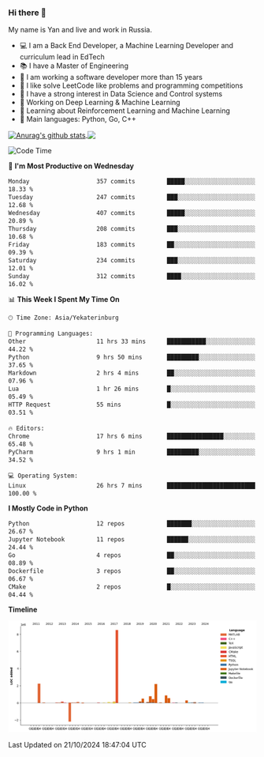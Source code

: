 ### Hi there 👋

My name is Yan and live and work in Russia.

- 💻 I am a Back End Developer, a Machine Learning Developer and curriculum lead in EdTech
- 📚 I have a Master of Engineering
- 🤔 I am working a software developer more than 15 years
- 🌱 I like solve LeetCode like problems and programming competitions
- 📝 I have a strong interest in Data Science and Control systems
- 🔭 Working on Deep Learning & Machine Learning
- 🌱 Learning about Reinforcement Learning and Machine Learning
- 🌟 Main languages: Python, Go, C++

<!--


**yanchick/yanchick** is a ✨ _special_ ✨ repository because its `README.md` (this file) appears on your GitHub profile.

Here are some ideas to get you started:

- I am a self taught Full Stack Developer and a Machine Learning Developer
- 🌱 I’m currently learning ...
- 👯 I’m looking to collaborate on ...
- 🤔 I’m looking for help with ...
- 💬 Ask me about ...
- 📫 How to reach me: ...
- 😄 Pronouns: ...
- ⚡ Fun fact: ...

-->


<a href="https://github.com/anuraghazra/github-readme-stats">
    <img align="center" src="https://github-readme-stats.vercel.app/api?username=yanchick&count_private=true" alt="Anurag's github stats" />
</a>
<a href="https://github.com/anuraghazra/github-readme-stats">
    <img align="center" src="https://github-readme-stats.vercel.app/api/top-langs/?username=yanchick&hide=javascript,html,CSS" />
</a>

<!--START_SECTION:waka-->
![Code Time](http://img.shields.io/badge/Code%20Time-2%2C501%20hrs%2038%20mins-blue)

📅 **I'm Most Productive on Wednesday** 

```text
Monday                   357 commits         █████░░░░░░░░░░░░░░░░░░░░   18.33 % 
Tuesday                  247 commits         ███░░░░░░░░░░░░░░░░░░░░░░   12.68 % 
Wednesday                407 commits         █████░░░░░░░░░░░░░░░░░░░░   20.89 % 
Thursday                 208 commits         ███░░░░░░░░░░░░░░░░░░░░░░   10.68 % 
Friday                   183 commits         ██░░░░░░░░░░░░░░░░░░░░░░░   09.39 % 
Saturday                 234 commits         ███░░░░░░░░░░░░░░░░░░░░░░   12.01 % 
Sunday                   312 commits         ████░░░░░░░░░░░░░░░░░░░░░   16.02 % 
```


📊 **This Week I Spent My Time On** 

```text
🕑︎ Time Zone: Asia/Yekaterinburg

💬 Programming Languages: 
Other                    11 hrs 33 mins      ███████████░░░░░░░░░░░░░░   44.22 % 
Python                   9 hrs 50 mins       █████████░░░░░░░░░░░░░░░░   37.65 % 
Markdown                 2 hrs 4 mins        ██░░░░░░░░░░░░░░░░░░░░░░░   07.96 % 
Lua                      1 hr 26 mins        █░░░░░░░░░░░░░░░░░░░░░░░░   05.49 % 
HTTP Request             55 mins             █░░░░░░░░░░░░░░░░░░░░░░░░   03.51 % 

🔥 Editors: 
Chrome                   17 hrs 6 mins       ████████████████░░░░░░░░░   65.48 % 
PyCharm                  9 hrs 1 min         █████████░░░░░░░░░░░░░░░░   34.52 % 

💻 Operating System: 
Linux                    26 hrs 7 mins       █████████████████████████   100.00 % 
```

**I Mostly Code in Python** 

```text
Python                   12 repos            ███████░░░░░░░░░░░░░░░░░░   26.67 % 
Jupyter Notebook         11 repos            ██████░░░░░░░░░░░░░░░░░░░   24.44 % 
Go                       4 repos             ██░░░░░░░░░░░░░░░░░░░░░░░   08.89 % 
Dockerfile               3 repos             ██░░░░░░░░░░░░░░░░░░░░░░░   06.67 % 
CMake                    2 repos             █░░░░░░░░░░░░░░░░░░░░░░░░   04.44 % 
```



**Timeline**

![Lines of Code chart](https://raw.githubusercontent.com/yanchick/yanchick/main/assets/bar_graph.png)


 Last Updated on 21/10/2024 18:47:04 UTC
<!--END_SECTION:waka-->

